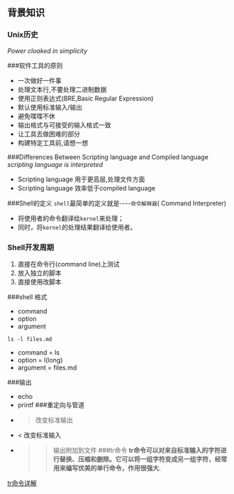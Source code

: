 ## 背景知识
### Unix历史
*Power cloaked in simplicity*

###软件工具的原则
* 一次做好一件事
* 处理文本行,不要处理二进制数据
* 使用正则表达式(BRE,Basic Regular Expression)
* 默认使用标准输入/输出
* 避免喋喋不休
* 输出格式与可接受的输入格式一致
* 让工具去做困难的部分
* 构建特定工具前,请想一想

###Differences Between Scripting language and Compiled language
*scripting language is interpreted*
* Scripting language 用于更高层,处理文件方面
* Scripting language 效率低于compiled language

###Shell的定义
`shell`最简单的定义就是----`命令解释器`( Command Interpreter)

- 将使用者的命令翻译给`kernel`来处理；
- 同时，将`kernel`的处理结果翻译给使用者。

### Shell开发周期
1. 直接在命令行(command line)上测试
2. 放入独立的脚本
3. 直接使用改脚本

###shell 格式
* command
* option
* argument

`ls -l files.md`
* command = ls
* option = l(long)
* argument = files.md

###输出
* echo
* printf
###重定向与管道
* > 改变标准输出
* < 改变标准输入
* >> 输出附加到文件
###tr命令
**tr命令可以对来自标准输入的字符进行替换、压缩和删除。它可以将一组字符变成另一组字符，经常用来编写优美的单行命令，作用很强大.**

[tr命令详解](http://man.linuxde.net/tr)







 
